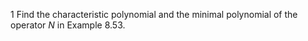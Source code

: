 1 Find the characteristic polynomial and the minimal polynomial of the operator $N$ in Example 8.53.
